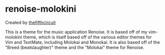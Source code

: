 renoise-molokini
================

Created by [thefifthcircuit](mailto:roger@thefifthcircuit.com)

This is a theme for the music application Renoise. It is based off of my
vim-molokini theme, which is itself based off of the various editor themes for
Vim and TextMate, including Molokai and Monokai. It is also based off of the
"Breed (beatslaughter)" theme and the "Molokai" theme for Renoise.
